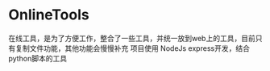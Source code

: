 # OnlineTools
在线工具，是为了方便工作，整合了一些工具，并统一放到web上的工具，目前只有复制文件功能，其他功能会慢慢补充
项目使用 NodeJs express开发，结合python脚本的工具

